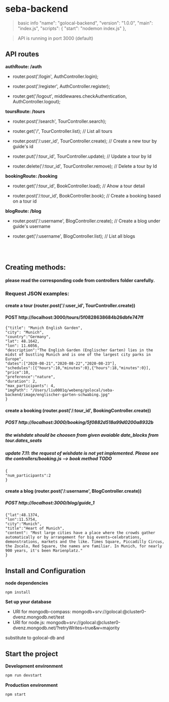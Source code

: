 # seba-backend
> basic info
  "name": "golocal-backend",
  "version": "1.0.0",
  "main": "index.js",
  "scripts": {
    "start": "nodemon index.js"
  },
  
> API is running in port 3000 (default) 

## API routes

**authRoute: /auth**

+ router.post('/login', AuthController.login);

+ router.post('/register', AuthController.register);

+ router.get('/logout', middlewares.checkAuthentication, AuthController.logout);



**toursRoute: /tours**

+ router.post('/search', TourController.search);

+ router.get('/', TourController.list); // List all tours

+ router.post('/:user_id', TourController.create); // Create a new tour by guide's id

+ router.put('/:tour_id',  TourController.update); // Update a tour by Id  

+ router.delete('/:tour_id',  TourController.remove); // Delete a tour by Id 


**bookingRoute: /booking**

+ router.get('/:tour_id', BookController.load); // Ahow a tour detail

+ router.post('/:tour_id', BookController.book); // Create a booking based on a tour id 

**blogRoute: /blog**
+ router.post('/:username', BlogController.create); // Create a blog under guide's username

+ router.get('/:username', BlogController.list); // List all blogs 
<br/>
<br/>

## Creating methods:
#### please read the corresponding code from controllers folder carefully.

### Request JSON examples:
#### create a tour (router.post('/:user_id', TourController.create))
#### POST http://localhost:3000/tours/5f0828638684b26dbfe747ff
```
{"title": "Munich English Garden",
"city": "Munich",
"country":"Germany",
"lat": 48.1642,
"lon": 11.6056,
"description":"The English Garden (Englischer Garten) lies in the midst of bustling Munich and is one of the largest city parks in Europe",
"dates":["2020-08-21","2020-08-22","2020-08-23"],
"schedules":[{"hours":10,"minutes":0},{"hours":18,"minutes":0}],
"price":10,
"preference":"nature",
"duration": 2,
"max_participants": 4,
"imgPath": "/Users/liu0001q/webeng/golocal/seba-backend/image/englischer-garten-schwabing.jpg"
}

```
#### create a booking (router.post('/:tour_id', BookingController.create))
##### POST http://localhost:3000/booking/5f0882d518a99d0200a8932b
##### the wishdate should be choosen from given avaiable date_blocks from tour.dates_seats
##### update 7.11: the request of wishdate is not yet implemented. Please see the controllers/booking.js --> book method TODO
```
{
"num_participants":2
}

```
#### create a blog (router.post('/:username', BlogController.create))
##### POST http://localhost:3000/blog/guide_1

```
{"lat":48.1374,
"lon":11.5754,
"city":"Munich",
"title":"Heart of Munich",
"content": "Most large cities have a place where the crowds gather automatically or by arrangement for big events—celebrations, demonstrations, markets and the like. Times Square, Piccadilly Circus, the Zocalo, Red Square, the names are familiar. In Munich, for nearly 900 years, it's been Marienplatz."
}

```


## Install and Configuration

**node dependencies**

```
npm install
```

**Set up your database**

* URI for mongodb-compass: mongodb+srv://golocal:<password>@cluster0-dvenz.mongodb.net/test
* URI for node.js:  mongodb+srv://golocal:<password>@cluster0-dvenz.mongodb.net/<dbname>?retryWrites=true&w=majority
  
substitute <dbname> to golocal-db
and <password>
  
## Start the project



**Development environment**
```bash
npm run devstart
```

**Production environment**
```bash
npm start
```
